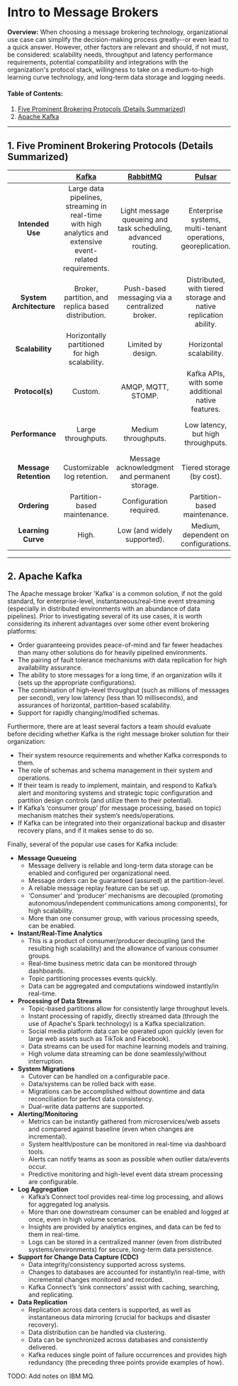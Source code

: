 # Intro to Message Brokers
**Overview:** When choosing a message brokering technology, organizational use case can simplify the decision-making process greatly--or even lead to a quick answer. However, other factors are relevant and should, if not must, be considered: scalability needs, throughput and latency performance requirements, potential compatibility and integrations with the organization's protocol stack, willingness to take on a medium-to-high learning curve technology, and long-term data storage and logging needs.

#### Table of Contents:

1. [Five Prominent Brokering Protocols (Details Summarized)](#brokering-details)
2. [Apache Kafka](#kafka)
  
<hr />

## <a name="brokering-details">1. Five Prominent Brokering Protocols (Details Summarized)</a>
  
| | [Kafka](https://kafka.apache.org/) | [RabbitMQ](https://www.rabbitmq.com/) | [Pulsar](https://pulsar.apache.org/) | [ActiveMQ](https://activemq.apache.org/) | [NATS](https://nats.io/) |
| :----: | :----: | :----: | :----: | :----: | :----: |
| **Intended Use** | Large data pipelines, streaming in real-time with high analytics and extensive event-related requirements. | Light message queueing and task scheduling, advanced routing. | Enterprise systems, multi-tenant operations, georeplication. | Messaging for enterprise-level, Java-based organizations. | Microservices and IoT integrations that must communicate seamlessly. |
| **System Architecture** | Broker, partition, and replica based distribution. | Push-based messaging via a centralized broker. | Distributed, with tiered storage and native replication ability. | Supports many protocols with its centralized broker. | P2P connections. Broker not required. |
| **Scalability** | Horizontally partitioned for high scalability. | Limited by design. | Horizontal scalability. | Somewhat scalable. | High scalability (for lightweight environments). |
| **Protocol(s)** | Custom. | AMQP, MQTT, STOMP. | Kafka APIs, with some additional native features. | AMQP, JMS, MQTT, STOMP. Can use legacy protocols. | Native NATS protocol. | 
| **Performance** | Large throughputs. | Medium throughputs. | Low latency, but high throughputs. | Medium throughputs. | Very low latency, but for smaller messages. |
| **Message Retention** | Customizable log retention. | Message acknowledgment and permanent storage. | Tiered storage (by cost). | Permanent storage (caching optional). | Permanent storage is optional. |
| **Ordering** | Partition-based maintenance. | Configuration required. | Partition-based maintenance. | Minimal, but customizable. | Not a native feature. |
| **Learning Curve** | High. | Low (and widely supported). | Medium, dependent on configurations. | Low. | Very Low. |

<hr />

## <a name="kafka">2. Apache Kafka</a>
  
The Apache message broker 'Kafka' is a common solution, if not the gold standard, for enterprise-level, instantaneous/real-time event streaming (especially in distributed environments with an abundance of data pipelines). Prior to investigating several of its use cases, it is worth considering its inherent advantages over some other event brokering platforms:

* Order guaranteeing provides peace-of-mind and far fewer headaches than many other solutions do for heavily pipelined environments.
* The pairing of fault tolerance mechanisms *with* data replication for high availability assurance.
* The ability to store messages for a long time, if an organization wills it (sets up the appropriate configurations).
* The combination of high-level throughput (such as millions of messages per second), very low latency (less than 10 milliseconds), and assurances of horizontal, partition-based scalability.
* Support for rapidly changing/modified schemas.
  
Furthermore, there are at least several factors a team should evaluate before deciding whether Kafka is the right message broker solution for their organization:

* Their system resource requirements and whether Kafka corresponds to them. 
* The role of schemas and schema management in their system and operations. 
* If their team is ready to implement, maintain, and respond to Kafka’s alert and monitoring systems and strategic topic configuration and partition design controls (and utilize them to their potential).
* If Kafka’s ‘consumer group’ (for message processing, based on topic) mechanism matches their system’s needs/operations.
* If Kafka can be integrated into their organizational backup and disaster recovery plans, and if it makes sense to do so.
  
Finally, several of the popular use cases for Kafka include:
  
* **Message Queueing**
  + Message delivery is reliable and long-term data storage can be enabled and configured per organizational need.
  + Message orders can be guaranteed (assured) at the partition-level.
  + A reliable message replay feature can be set up.
  + ‘Consumer’ and ‘producer’ mechanisms are decoupled (promoting autonomous/independent communications among components), for high scalability.
  + More than one consumer group, with various processing speeds, can be enabled.
* **Instant/Real-Time Analytics**
  + This is a product of consumer/producer decoupling (and the resulting high scalability) and the allowance of various consumer groups.
  + Real-time business metric data can be monitored through dashboards.
  + Topic partitioning processes events quickly.
  + Data can be aggregated and computations windowed instantly/in real-time.
* **Processing of Data Streams**
  + Topic-based partitions allow for consistently large throughput levels.
  + Instant processing of rapidly, directly streamed data (through the use of Apache's Spark technology) is a Kafka specialization.
  + Social media platform data can be operated upon quickly (even for large web assets such as TikTok and Facebook).
  + Data streams can be used for machine learning models and training.
  + High volume data streaming can be done seamlessly/without interruption.
* **System Migrations**
  + Cutover can be handled on a configurable pace.
  + Data/systems can be rolled back with ease.
  + Migrations can be accomplished without downtime and data reconciliation for perfect data consistency.
  + Dual-write data patterns are supported.
* **Alerting/Monitoring**
  + Metrics can be instantly gathered from microservices/web assets and compared against baseline (even when changes are incremental).
  + System health/posture can be monitored in real-time via dashboard tools.
  + Alerts can notify teams as soon as possible when outlier data/events occur.
  + Predictive monitoring and high-level event data stream processing are configurable.
* **Log Aggregation**
  + Kafka’s Connect tool provides real-time log processing, and allows for aggregated log analysis.
  + More than one downstream consumer can be enabled and logged at once, even in high volume scenarios.
  + Insights are provided by analytics engines, and data can be fed to them in real-time.
  + Logs can be stored in a centralized manner (even from distributed systems/environments) for secure, long-term data persistence.
* **Support for Change Data Capture (CDC)**
  + Data integrity/consistency supported across systems.
  + Changes to databases are accounted for instantly/in real-time, with incremental changes monitored and recorded.
  + Kafka Connect’s ‘sink connectors’ assist with caching, searching, and replicating. 
* **Data Replication**
  + Replication across data centers is supported, as well as instantaneous data mirroring (crucial for backups and disaster recovery).
  + Data distribution can be handled via clustering.
  + Data can be synchronized across databases and consistently delivered.
  + Kafka reduces single point of failure occurrences and provides high redundancy (the preceding three points provide examples of how). 

TODO: Add notes on IBM MQ.
